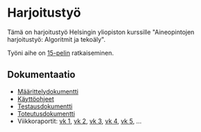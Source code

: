 # Harjoitustyö

Tämä on harjoitustyö Helsingin yliopiston kurssille "Aineopintojen harjoitustyö: Algoritmit ja tekoäly".

Työni aihe on [15-pelin](https://fi.wikipedia.org/wiki/15-peli) ratkaiseminen.

## Dokumentaatio

- [Määrittelydokumentti](https://github.com/kaahy/algolabra-harjoitustyo/blob/main/dokumentaatio/maarittelydokumentti.md)
- [Käyttöohjeet](https://github.com/kaahy/algolabra-harjoitustyo/blob/main/dokumentaatio/ohje.md)
- [Testausdokumentti](https://github.com/kaahy/algolabra-harjoitustyo/blob/main/dokumentaatio/testausdokumentti.md)
- [Toteutusdokumentti](https://github.com/kaahy/algolabra-harjoitustyo/blob/main/dokumentaatio/toteutusdokumentti.md)
- Viikkoraportit:
[vk 1](https://github.com/kaahy/algolabra-harjoitustyo/blob/main/dokumentaatio/viikkoraportti1.md),
[vk 2](https://github.com/kaahy/algolabra-harjoitustyo/blob/main/dokumentaatio/viikkoraportti2.md),
[vk 3](https://github.com/kaahy/algolabra-harjoitustyo/blob/main/dokumentaatio/viikkoraportti3.md),
[vk 4](https://github.com/kaahy/algolabra-harjoitustyo/blob/main/dokumentaatio/viikkoraportti4.md),
[vk 5](https://github.com/kaahy/algolabra-harjoitustyo/blob/main/dokumentaatio/viikkoraportti5.md),
...
